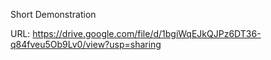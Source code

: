 

Short Demonstration

URL: https://drive.google.com/file/d/1bgiWqEJkQJPz6DT36-q84fveu5Ob9Lv0/view?usp=sharing
